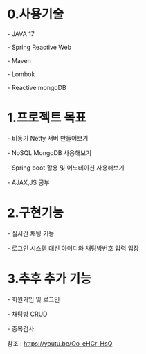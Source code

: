 <h1>0.사용기술</h1>
<P>- JAVA 17
<P>- Spring Reactive Web
<P>- Maven
<P>- Lombok
<P>- Reactive mongoDB

<h1>1.프로젝트 목표</h1>
<P>- 비동기 Netty 서버 만들어보기
<P>- NoSQL MongoDB 사용해보기
<P>- Spring boot 활용 및 어노테이션 사용해보기
<P>- AJAX,JS 공부

<h1>2.구현기능</h1>
<p>- 실시간 채팅 기능
<p>- 로그인 시스템 대신 아이디와 채팅방번호 입력 입장

<h1>3.추후 추가 기능</h1>
<p>- 회원가입 및 로그인
<p>- 채팅방 CRUD 
<p>- 중복검사

참조 : https://youtu.be/Oo_eHCr_HsQ
